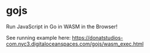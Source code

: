 # gojs

Run JavaScript in Go in WASM in the Browser!

See running example here: https://donatstudios-com.nyc3.digitaloceanspaces.com/gojs/wasm_exec.html